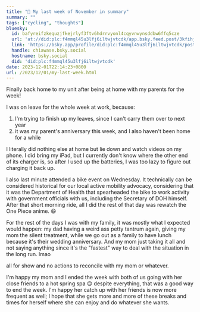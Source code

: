 ```yaml
---
title: "📝 My last week of November in summary"
summary: ""
tags: ["cycling", "thoughts"]
bluesky:
  id: bafyreifzkequzjfkejrlyf3ftv6hdrrvyonl4cqyvnwynsddbw6ffq5cze
  url: 'at://did:plc:f4mmql45u3lfj6iltwjvtcdk/app.bsky.feed.post/3kfihj6wu762c'
  link: 'https://bsky.app/profile/did:plc:f4mmql45u3lfj6iltwjvtcdk/post/3kfihj6wu762c'
  handle: chiawase.bsky.social
  hostname: bsky.social
  did: 'did:plc:f4mmql45u3lfj6iltwjvtcdk'
date: 2023-12-01T22:14:23+0800
url: /2023/12/01/my-last-week.html
---
```


Finally back home to my unit after being at home with my parents for the week!

I was on leave for the whole week at work, because:
1. I'm trying to finish up my leaves, since I can't carry them over to next year
2. it was my parent's anniversary this week, and I also haven't been home for a while

I literally did nothing else at home but lie down and watch videos on my phone. I did bring my iPad, but I currently don't know where the other end of its charger is, so after I used up the batteries, I was too lazy to figure out charging it back up.

I also last minute attended a bike event on Wednesday. It technically can be considered historical for our local active mobility advocacy, considering that it was the Department of Health that spearheaded the bike to work activity with government officials with us, including the Secretary of DOH himself. After that short morning ride, all I did the rest of that day was rewatch the One Piece anime. 😆

For the rest of the days I was with my family, it was mostly what I expected would happen: my dad having a weird ass petty tantrum again, giving my mom the silent treatment, while we go out as a family to have lunch because it's their wedding anniversary. And my mom just taking it all and not saying anything since it's the "fastest" way to deal with the situation in the long run. lmao

all for show and no actions to reconcile with my mom or whatever.

I'm happy my mom and I ended the week with both of us going with her close friends to a hot spring spa 😌 despite everything, that was a good way to end the week. I'm happy her catch up with her friends is now more frequent as well; I hope that she gets more and more of these breaks and times for herself where she can enjoy and do whatever she wants.
